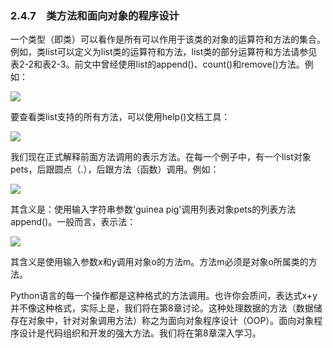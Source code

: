    

### 2.4.7　类方法和面向对象的程序设计

一个类型（即类）可以看作是所有可以作用于该类的对象的运算符和方法的集合。例如，类list可以定义为list类的运算符和方法，list类的部分运算符和方法请参见表2-2和表2-3。前文中曾经使用list的append()、count()和remove()方法。例如：

![](0-Assets/Epubook/程序员编程语言经典合集（计算机科学丛书5册套装），javapython编程语言含经典教材龙书《编译原理》%20(Bruce%20Eckel%20%20Alfred%20V.%20Aho%20%20Monica%20S.%20Lam%20etc.)%20(Z-Library)/images/image07996.jpeg)

要查看类list支持的所有方法，可以使用help()文档工具：

![](0-Assets/Epubook/程序员编程语言经典合集（计算机科学丛书5册套装），javapython编程语言含经典教材龙书《编译原理》%20(Bruce%20Eckel%20%20Alfred%20V.%20Aho%20%20Monica%20S.%20Lam%20etc.)%20(Z-Library)/images/image07997.jpeg)

我们现在正式解释前面方法调用的表示方法。在每一个例子中，有一个list对象pets，后跟圆点（.），后跟方法（函数）调用。例如：

![](0-Assets/Epubook/程序员编程语言经典合集（计算机科学丛书5册套装），javapython编程语言含经典教材龙书《编译原理》%20(Bruce%20Eckel%20%20Alfred%20V.%20Aho%20%20Monica%20S.%20Lam%20etc.)%20(Z-Library)/images/image07998.jpeg)

其含义是：使用输入字符串参数'guinea pig'调用列表对象pets的列表方法append()。一般而言，表示法：

![](0-Assets/Epubook/程序员编程语言经典合集（计算机科学丛书5册套装），javapython编程语言含经典教材龙书《编译原理》%20(Bruce%20Eckel%20%20Alfred%20V.%20Aho%20%20Monica%20S.%20Lam%20etc.)%20(Z-Library)/images/image07999.jpeg)

其含义是使用输入参数x和y调用对象o的方法m。方法m必须是对象o所属类的方法。

Python语言的每一个操作都是这种格式的方法调用。也许你会质问，表达式x+y并不像这种格式，实际上是，我们将在第8章讨论。这种处理数据的方法（数据储存在对象中，针对对象调用方法）称之为面向对象程序设计（OOP）。面向对象程序设计是代码组织和开发的强大方法。我们将在第8章深入学习。